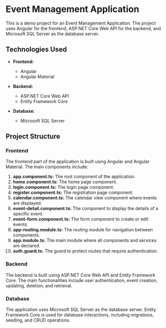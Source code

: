 # Event Management Application

This is a demo project for an Event Management Application. The project uses Angular for the frontend, ASP.NET Core Web API for the backend, and Microsoft SQL Server as the database server.

## Technologies Used

- **Frontend:**
  - Angular
  - Angular Material

- **Backend:**
  - ASP.NET Core Web API
  - Entity Framework Core

- **Database:**
  - Microsoft SQL Server

## Project Structure

### Frontend

The frontend part of the application is built using Angular and Angular Material. The main components include:

1. **app.component.ts:** The root component of the application.
2. **home.component.ts:** The home page component.
3. **login.component.ts:** The login page component.
4. **register.component.ts:** The registration page component.
5. **calendar.component.ts:** The calendar view component where events are displayed.
6. **event-detail.component.ts:** The component to display the details of a specific event.
7. **event-form.component.ts:** The form component to create or edit events.
8. **app-routing.module.ts:** The routing module for navigation between components.
9. **app.module.ts:** The main module where all components and services are declared.
10. **auth.guard.ts:** The guard to protect routes that require authentication.

### Backend

The backend is built using ASP.NET Core Web API and Entity Framework Core. The main functionalities include user authentication, event creation, updating, deletion, and retrieval.

### Database

The application uses Microsoft SQL Server as the database server. Entity Framework Core is used for database interactions, including migrations, seeding, and CRUD operations.
